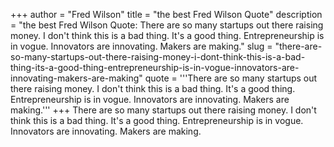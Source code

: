 +++
author = "Fred Wilson"
title = "the best Fred Wilson Quote"
description = "the best Fred Wilson Quote: There are so many startups out there raising money. I don't think this is a bad thing. It's a good thing. Entrepreneurship is in vogue. Innovators are innovating. Makers are making."
slug = "there-are-so-many-startups-out-there-raising-money-i-dont-think-this-is-a-bad-thing-its-a-good-thing-entrepreneurship-is-in-vogue-innovators-are-innovating-makers-are-making"
quote = '''There are so many startups out there raising money. I don't think this is a bad thing. It's a good thing. Entrepreneurship is in vogue. Innovators are innovating. Makers are making.'''
+++
There are so many startups out there raising money. I don't think this is a bad thing. It's a good thing. Entrepreneurship is in vogue. Innovators are innovating. Makers are making.
